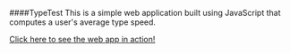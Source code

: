 ####TypeTest
This is a simple web application built using JavaScript that computes a user's average type speed.

[Click here to see the web app in action!](http://jonathandeiven.com/typetest)
